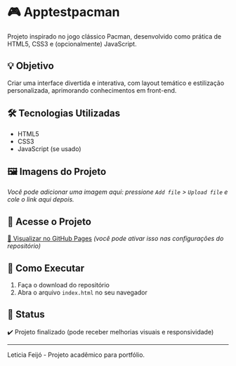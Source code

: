 # 🎮 Apptestpacman

Projeto inspirado no jogo clássico Pacman, desenvolvido como prática de HTML5, CSS3 e (opcionalmente) JavaScript.

## 💡 Objetivo
Criar uma interface divertida e interativa, com layout temático e estilização personalizada, aprimorando conhecimentos em front-end.

## 🛠️ Tecnologias Utilizadas
- HTML5
- CSS3
- JavaScript (se usado)

## 🖼️ Imagens do Projeto
*Você pode adicionar uma imagem aqui: pressione `Add file` > `Upload file` e cole o link aqui depois.*

## 🚀 Acesse o Projeto
[🔗 Visualizar no GitHub Pages](https://leticiafeijo.github.io/Apptestpacman/) *(você pode ativar isso nas configurações do repositório)*

## 📁 Como Executar
1. Faça o download do repositório
2. Abra o arquivo `index.html` no seu navegador

## 📌 Status
✔️ Projeto finalizado (pode receber melhorias visuais e responsividade)

---

Leticia Feijó - Projeto acadêmico para portfólio.
